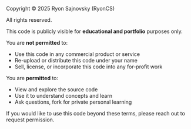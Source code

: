 Copyright © 2025 Ryon Sajnovsky (RyonCS)

All rights reserved.

This code is publicly visible for **educational and portfolio** purposes only.

You are **not permitted** to:
- Use this code in any commercial product or service
- Re-upload or distribute this code under your name
- Sell, license, or incorporate this code into any for-profit work

You are **permitted** to:
- View and explore the source code
- Use it to understand concepts and learn
- Ask questions, fork for private personal learning

If you would like to use this code beyond these terms, please reach out to request permission.
